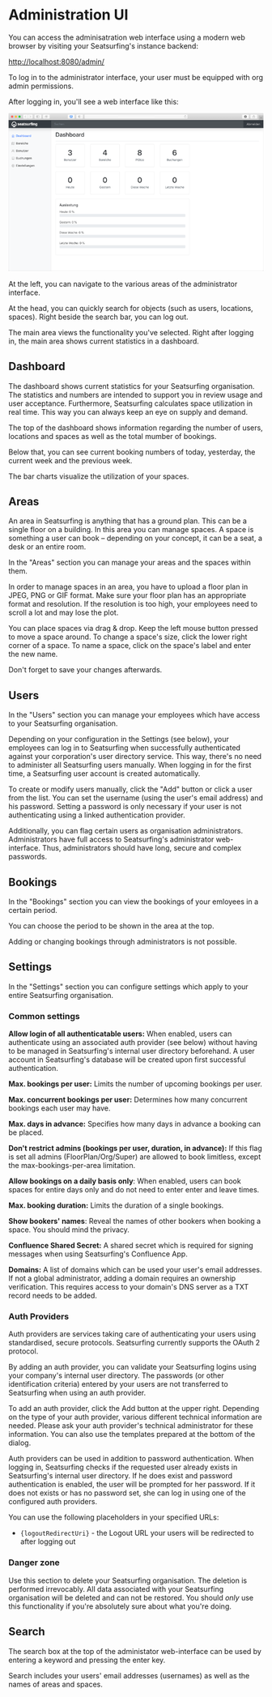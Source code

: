# Administration UI

You can access the adminisatration web interface using a modern web browser by visiting your Seatsurfing's instance backend:

[http://localhost:8080/admin/](http://localhost:8080/admin/)

To log in to the administrator interface, your user must be equipped with org admin permissions.

After logging in, you'll see a web interface like this:

![Admin UI Screenshot](img/admin-ui.png)

At the left, you can navigate to the various areas of the administrator interface.

At the head, you can quickly search for objects (such as users, locations, spaces). Right beside the search bar, you can log out.

The main area views the functionality you've selected. Right after logging in, the main area shows current statistics in a dashboard.

## Dashboard
The dashboard shows current statistics for your Seatsurfing organisation. The statistics and numbers are intended to support you in review usage and user acceptance. Furthermore, Seatsurfing calculates space utilization in real time. This way you can always keep an eye on supply and demand.

The top of the dashboard shows information regarding the number of users, locations and spaces as well as the total mumber of bookings.

Below that, you can see current booking numbers of today, yesterday, the current week and the previous week.

The bar charts visualize the utilization of your spaces.

## Areas
An area in Seatsurfing is anything that has a ground plan. This can be a single floor on a building. In this area you can manage spaces. A space is something a user can book – depending on your concept, it can be a seat, a desk or an entire room.

In the "Areas" section you can manage your areas and the spaces within them.

In order to manage spaces in an area, you have to upload a floor plan in JPEG, PNG or GIF format. Make sure your floor plan has an appropriate format and resolution. If the resolution is too high, your employees need to scroll a lot and may lose the plot.

You can place spaces via drag & drop. Keep the left mouse button pressed to move a space around. To change a space's size, click the lower right corner of a space. To name a space, click on the space's label and enter the new name.

Don't forget to save your changes afterwards.

## Users
In the "Users" section you can manage your employees which have access to your Seatsurfing organisation.

Depending on your configuration in the Settings (see below), your employees can log in to Seatsurfing when successfully authenticated against your corporation's user directory service. This way, there's no need to administer all Seatsurfing users manually. When logging in for the first time, a Seatsurfing user account is created automatically.

To create or modify users manually, click the "Add" button or click a user from the list. You can set the username (using the user's email address) and his password. Setting a password is only necessary if your user is not authenticating using a linked authentication provider.

Additionally, you can flag certain users as organisation administrators. Administrators have full access to Seatsurfing's administrator web-interface. Thus, administrators should have long, secure and complex passwords.

## Bookings
In the "Bookings" section you can view the bookings of your emloyees in a certain period.

You can choose the period to be shown in the area at the top.

Adding or changing bookings through administrators is not possible.

## Settings
In the "Settings" section you can configure settings which apply to your entire Seatsurfing organisation.

### Common settings
**Allow login of all authenticatable users:** When enabled, users can authenticate using an associated auth provider (see below) without having to be managed in Seatsurfing's internal user directory beforehand. A user account in Seatsurfing's database will be created upon first successful authentication.

**Max. bookings per user:** Limits the number of upcoming bookings per user.

**Max. concurrent bookings per user:** Determines how many concurrent bookings each user may have.

**Max. days in advance:** Specifies how many days in advance a booking can be placed.

**Don't restrict admins (bookings per user, duration, in advance):** If this flag is set all admins (FloorPlan/Org/Super) are allowed to book limitless, except the max-bookings-per-area limitation.

**Allow bookings on a daily basis only**: When enabled, users can book spaces for entire days only and do not need to enter enter and leave times.

**Max. booking duration:** Limits the duration of a single bookings.

**Show bookers' names**: Reveal the names of other bookers when booking a space. You should mind the privacy.

**Confluence Shared Secret:** A shared secret which is required for signing messages when using Seatsurfing's Confluence App.

**Domains:** A list of domains which can be used your user's email addresses. If not a global administrator, adding a domain requires an ownership verification. This requires access to your domain's DNS server as a TXT record needs to be added.

### Auth Providers
Auth providers are services taking care of authenticating your users using standardised, secure protocols. Seatsurfing currently supports the OAuth 2 protocol.

By adding an auth provider, you can validate your Seatsurfing logins using your company's internal user directory. The passwords (or other identification criteria) entered by your users are not transferred to Seatsurfing when using an auth provider.

To add an auth provider, click the Add button at the upper right. Depending on the type of your auth provider, various different technical information are needed. Please ask your auth provider's technical administrator for these information. You can also use the templates prepared at the bottom of the dialog.

Auth providers can be used in addition to password authentication. When logging in, Seatsurfing checks if the requested user already exists in Seatsurfing's internal user directory. If he does exist and password authentication is enabled, the user will be prompted for her password. If it does not exists or has no password set, she can log in using one of the configured auth providers.

You can use the following placeholders in your specified URLs:
* ```{logoutRedirectUri}``` - the Logout URL your users will be redirected to after logging out

### Danger zone
Use this section to delete your Seatsurfing organisation. The deletion is performed irrevocably. All data associated with your Seatsurfing organisation will be deleted and can not be restored. You should *only* use this functionality if you're absolutely sure about what you're doing.

## Search
The search box at the top of the administator web-interface can be used by entering a keyword and pressing the enter key.

Search includes your users' email addresses (usernames) as well as the names of areas and spaces.
